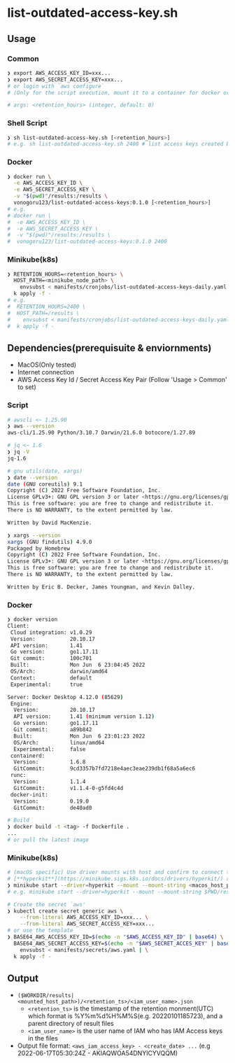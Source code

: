 # list-outdated-access-key.sh

## Usage
### Common
```sh
❯ export AWS_ACCESS_KEY_ID=xxx...
❯ export AWS_SECRET_ACCESS_KEY=xxx...
# or login with `aws configure`
# (Only for the script execution, mount it to a container for docker or minikube way)

# args: <retention_hours> (integer, default: 0)
```

### Shell Script
```sh
❯ sh list-outdated-access-key.sh [<retention_hours>]
# e.g. sh list-outdated-access-key.sh 2400 # list access keys created before 100 days ago
```

### Docker
```sh
❯ docker run \
  -e AWS_ACCESS_KEY_ID \
  -e AWS_SECRET_ACCESS_KEY \
  -v "$(pwd)"/results:/results \
  vonogoru123/list-outdated-access-keys:0.1.0 [<retention_hours>]
# e.g.
# docker run \
#  -e AWS_ACCESS_KEY_ID \
#  -e AWS_SECRET_ACCESS_KEY \
#  -v "$(pwd)"/results:/results \
#  vonogoru123/list-outdated-access-keys:0.1.0 2400
```

### Minikube(k8s)
```sh
❯ RETENTION_HOURS=<retention_hours> \
  HOST_PATH=<minikube_node_path> \
    envsubst < manifests/cronjobs/list-outdated-access-keys-daily.yaml | \
  k apply -f -
# e.g.
#  RETENTION_HOURS=2400 \
#  HOST_PATH=/results \
#    envsubst < manifests/cronjobs/list-outdated-access-keys-daily.yaml | \
#  k apply -f -
```


## Dependencies(prerequisuite & enviornments)
- MacOS(Only tested)
- Internet connection
- AWS Access Key Id / Secret Access Key Pair (Follow 'Usage > Common' to set)

### Script
```sh
# awscli <~ 1.25.90
❯ aws --version
aws-cli/1.25.90 Python/3.10.7 Darwin/21.6.0 botocore/1.27.89

# jq <~ 1.6
❯ jq -V
jq-1.6

# gnu utils(date, xargs)
❯ date --version
date (GNU coreutils) 9.1
Copyright (C) 2022 Free Software Foundation, Inc.
License GPLv3+: GNU GPL version 3 or later <https://gnu.org/licenses/gpl.html>.
This is free software: you are free to change and redistribute it.
There is NO WARRANTY, to the extent permitted by law.

Written by David MacKenzie.

❯ xargs --version
xargs (GNU findutils) 4.9.0
Packaged by Homebrew
Copyright (C) 2022 Free Software Foundation, Inc.
License GPLv3+: GNU GPL version 3 or later <https://gnu.org/licenses/gpl.html>.
This is free software: you are free to change and redistribute it.
There is NO WARRANTY, to the extent permitted by law.

Written by Eric B. Decker, James Youngman, and Kevin Dalley.

```

### Docker
```sh
❯ docker version
Client:
 Cloud integration: v1.0.29
 Version:           20.10.17
 API version:       1.41
 Go version:        go1.17.11
 Git commit:        100c701
 Built:             Mon Jun  6 23:04:45 2022
 OS/Arch:           darwin/amd64
 Context:           default
 Experimental:      true

Server: Docker Desktop 4.12.0 (85629)
 Engine:
  Version:          20.10.17
  API version:      1.41 (minimum version 1.12)
  Go version:       go1.17.11
  Git commit:       a89b842
  Built:            Mon Jun  6 23:01:23 2022
  OS/Arch:          linux/amd64
  Experimental:     false
 containerd:
  Version:          1.6.8
  GitCommit:        9cd3357b7fd7218e4aec3eae239db1f68a5a6ec6
 runc:
  Version:          1.1.4
  GitCommit:        v1.1.4-0-g5fd4c4d
 docker-init:
  Version:          0.19.0
  GitCommit:        de40ad0

# Build
❯ docker build -t <tag> -f Dockerfile .
...
# or pull the latest image

```

### Minikube(k8s)
```sh
# (macOS specific) Use driver mounts with host and confirm to connect the node(minikube VM) to internet,
# [**hyperkit**](https://minikube.sigs.k8s.io/docs/drivers/hyperkit/) recommended.
❯ minikube start --driver=hyperkit --mount --mount-string <macos_host_path>:<minikube_node_path>
# e.g. minikube start --driver=hyperkit --mount --mount-string $PWD/results:/results

# Create the secret `aws'
❯ kubectl create secret generic aws \
    --from-literal AWS_ACCESS_KEY_ID=xxx... \
    --from-literal AWS_SECRET_ACCESS_KEY=xxx...
# or use the template
❯ BASE64_AWS_ACCESS_KEY_ID=$(echo -n "$AWS_ACCESS_KEY_ID" | base64) \
  BASE64_AWS_SECRET_ACCESS_KEY=$(echo -n "$AWS_SECRET_ACCES_KEY" | base64) \
    envsubst < manifests/secrets/aws.yaml | \
  k apply -f -
```

## Output
- `($WORKDIR/results|<mounted_host_path>)/<retention_ts>/<iam_user_name>.json`
  - `<retention_ts>` is the timestamp of the retention monment(UTC) which format is %Y%m%d%H%M%S(e.g. 20220101185723), and a parent directory of result files
  - `<iam_user_name>` is the user name of IAM who has IAM Access keys in the files
- Output file format: `<aws_iam_access_key> - <create_date> ...` (e.g 2022-06-17T05:30:24Z - AKIAQWOA54DNYICYVQQM)
